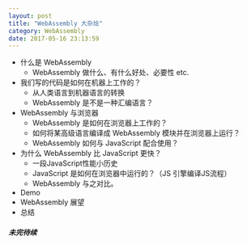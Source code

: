 ```yaml
---
layout: post
title: "WebAssembly 大杂烩"
category: WebAssembly
date: 2017-05-16 23:13:59
---
```


- 什么是 WebAssembly
    - WebAssembly 做什么、有什么好处、必要性 etc.
- 我们写的代码是如何在机器上工作的？
    - 从人类语言到机器语言的转换
    - WebAssembly 是不是一种汇编语言？
- WebAssembly 与浏览器
    - WebAssembly 是如何在浏览器上工作的？
    - 如何将某高级语言编译成 WebAssembly 模块并在浏览器上运行？
    - WebAssembly 如何与 JavaScript 配合使用？
- 为什么 WebAssembly 比 JavaScript 更快？
    - 一段JavaScript性能小历史
    - JavaScript 是如何在浏览器中运行的？（JS 引擎编译JS流程）
    - WebAssembly 与之对比。
- Demo
- WebAssembly 展望
- 总结


##### 未完待续